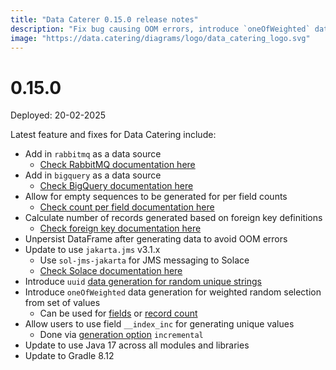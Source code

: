 ```yaml
---
title: "Data Caterer 0.15.0 release notes"
description: "Fix bug causing OOM errors, introduce `oneOfWeighted` data generation for weighted random selection from set of values, add bigquery and rabbitmq as data sources."
image: "https://data.catering/diagrams/logo/data_catering_logo.svg"
---
```


# 0.15.0

Deployed: 20-02-2025

Latest feature and fixes for Data Catering include:

- Add in `rabbitmq` as a data source
    - [Check RabbitMQ documentation here](../../docs/guide/data-source/messaging/rabbitmq.md)
- Add in `bigquery` as a data source
    - [Check BigQuery documentation here](../../docs/guide/data-source/database/bigquery.md)
- Allow for empty sequences to be generated for per field counts
    - [Check count per field documentation here](../../docs/generator/count.md#per-field)
- Calculate number of records generated based on foreign key definitions
    - [Check foreign key documentation here](../../docs/generator/foreign-key.md)
- Unpersist DataFrame after generating data to avoid OOM errors
- Update to use `jakarta.jms` v3.1.x
    - Use `sol-jms-jakarta` for JMS messaging to Solace
    - [Check Solace documentation here](../../docs/guide/data-source/messaging/solace.md)
- Introduce `uuid` [data generation for random unique strings](../../docs/generator/data-generator.md#string)
- Introduce `oneOfWeighted` data generation for weighted random selection from set of values
    - Can be used for [fields](../../docs/generator/data-generator.md#all-data-types) or [record count](../../docs/generator/count.md#weighted)
- Allow users to use field `__index_inc` for generating unique values
    - Done via [generation option](../../docs/generator/data-generator.md#numeric) `incremental`
- Update to use Java 17 across all modules and libraries
- Update to Gradle 8.12
